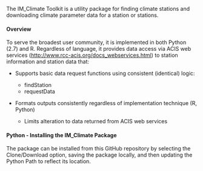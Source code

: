 The IM_Climate Toolkit is a utility package for finding climate stations and downloading climate parameter data for a station or stations.  

#### Overview ####

To serve the broadest user community, it is implemented in both Python (2.7) and R. Regardless of language, it provides data access via ACIS web services (http://www.rcc-acis.org/docs_webservices.html) to station information and station data that:

+ Supports basic data request functions using consistent (identical) logic:

  * findStation
  * requestData

+ Formats outputs consistently regardless of implementation technique (R, Python)

  * Limits alteration to data returned from ACIS web services


#### Python - Installing the IM_Climate Package ####

The package can be installed from this GitHub repository by selecting the Clone/Download option, saving the package locally, and then updating the Python Path to reflect its location. 
